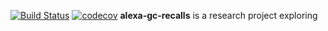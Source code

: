 [![Build Status](https://travis-ci.org/tc-ca/alexa-gc-recalls.svg?branch=master)](https://travis-ci.org/tc-ca/alexa-gc-recalls)
[![codecov](https://codecov.io/gh/tc-ca/alexa-gc-recalls/branch/master/graph/badge.svg)](https://codecov.io/gh/tc-ca/alexa-gc-recalls/)
**alexa-gc-recalls** is a research project exploring

